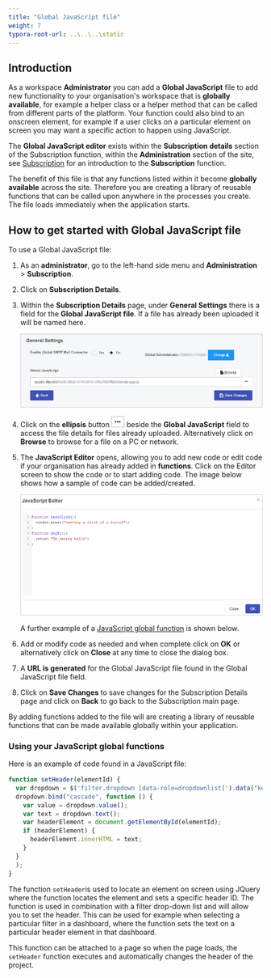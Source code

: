```yaml
---
title: "Global JavaScript file"
weight: 7
typora-root-url: ..\..\..\static
---
```


## Introduction

As a workspace **Administrator** you can add a **Global JavaScript** file to add new functionality to your organisation's workspace that is **globally available**, for example a helper class or a helper method that can be called from different parts of the platform. Your function could also bind to an onscreen element, for example if a user clicks on a particular element on screen you may want a specific action to happen using JavaScript.

The **Global JavaScript editor** exists within the **Subscription details** section of the Subscription function, within the **Administration** section of the site, see [Subscription](/docs/platform/administration/subscription/) for an introduction to the **Subscription** function.

The benefit of this file is that any functions listed within it become **globally available** across the site. Therefore you are creating a library of reusable functions that can be called upon anywhere in the processes you create. The file loads immediately when the application starts.

## How to get started with Global JavaScript file ##

To use a Global JavaScript file:

1. As an **administrator**, go to the left-hand side menu and **Administration** > **Subscription**.

2. Click on **Subscription Details**.

3. Within the **Subscription Details** page, under **General Settings** there is a field for the **Global JavaScript file**. If a file has already been uploaded it will be named here. 

   ![Global Javascript file in General Settings](/images/global-javascript-file.jpg)

4. Click on the **ellipsis** button ![Ellipsis button](/images/expression.jpg) beside the **Global JavaScript** field to access the file details for files already uploaded. Alternatively click on **Browse** to browse for a file on a PC or network.

5. The **JavaScript Editor** opens, allowing you to add new code or edit code if your organisation has already added in **functions**. Click on the Editor screen to show the code or to start adding code. The image below shows how a sample of code can be added/created.

   ![Javascript editor sample code](/images/javascript-editor.jpg)

   A further example of a [JavaScript global function](#using-your-javascript-global-functions) is shown below. 

6. Add or modify code as needed and when complete click on **OK** or alternatively click on **Close** at any time to close the dialog box.

7. A **URL is generated** for the Global JavaScript file found in the Global JavaScript file field.

8. Click on **Save Changes** to save changes for the Subscription Details page and click on **Back** to go back to the Subscription main page.

By adding functions added to the file will are creating a library of reusable functions that can be made available globally within your application.

### Using your JavaScript global functions

Here is an example of code found in a JavaScript file:

```javascript
function setHeader(elementId) {
  var dropdown = $('filter.dropdown [data-role=dropdownlist]').data("kendoDropDownList");
  dropdown.bind("cascade", function () {
    var value = dropdown.value();
    var text = dropdown.text();
    var headerElement = document.getElementById(elementId);
    if (headerElement) {
      headerElement.innerHTML = text;
    }
  }
  );
}
```

The function `setHeader`is used to locate an element on screen using JQuery where the function locates the element and sets a specific header ID. The function is used in combination with a filter drop-down list and will allow you to set the header. This can be used for example when selecting a particular filter in a dashboard, where the function sets the text on a particular header element in that dashboard.

This function can be attached to a page so when the page loads, the `setHeader` function executes and automatically changes the header of the project.
